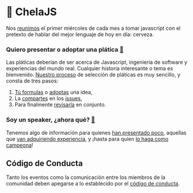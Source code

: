 # 🍺 ChelaJS

Nos [reunimos](http://meetup.com/chelajs) el primer miércoles de cada mes a tomar javascript con el pretexto de hablar del mejor lenguaje de hoy en día: cerveza.


### Quiero presentar o adoptar una plática [📖](https://github.com/javascriptmx/chelajs/wiki/#propuesta)

Las pláticas deberían de ser acerca de Javascript, ingeniería de software y experiencias del mundo real. Cualquier historia interesante o tema es bienvenido. [Nuestro proceso](https://github.com/javascriptmx/chelajs/wiki/#proceso) de selección de pláticas es muy sencillo, y consta de tres pasos:

1. [Tú formulas](https://github.com/javascriptmx/chelajs/wiki/#1-hola-idea) o [adoptas](https://github.com/javascriptmx/chelajs/issues?q=is%3Aopen+is%3Aissue+label%3A%22se+busca+ponente%22) una idea,
2. La [compartes](https://github.com/javascriptmx/chelajs/wiki/#2-compartir) en los [issues](issues),
3. Para finalmente [revisarla](https://github.com/javascriptmx/chelajs/wiki/#3-revisamos) en conjunto.

### Soy un speaker, ¿ahora qué? [📖](https://github.com/javascriptmx/chelajs/wiki/#charla)

Tenemos algo de información para quienes [han presentado poco](https://github.com/javascriptmx/chelajs/wiki/#v0.0.x), aquellas que [van adquiriendo experiencia](https://github.com/javascriptmx/chelajs/wiki/#v0.x.0), y ¡hasta para quien [lo haga como campeona](https://github.com/javascriptmx/chelajs/wiki/#vx.0.0)!

## Código de Conducta

Tanto los eventos como la comunicación entre los miembros de la comunidad deben apegarse a lo establecido por el [código de conducta](https://github.com/nodeschool/mexicocity/blob/master/codeofconduct.md).
